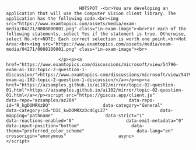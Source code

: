 <p class="card-text">
							
								HOTSPOT -<br>You are developing an application that will use the Computer Vision client library. The application has the following code.<br><img src="https://www.examtopics.com/assets/media/exam-media/04271/0008000001.png" class="in-exam-image"><br>For each of the following statements, select Yes if the statement is true. Otherwise, select No.<br>NOTE: Each correct selection is worth one point.<br>Hot Area:<br><img src="https://www.examtopics.com/assets/media/exam-media/04271/0008100001.png" class="in-exam-image"><br>
							
						</p><p><a href="https://www.examtopics.com/discussions/microsoft/view/54796-exam-ai-102-topic-2-question-1-discussion/">https://www.examtopics.com/discussions/microsoft/view/54796-exam-ai-102-topic-2-question-1-discussion/</a></p><p><a href="https://azsamples.github.io/ai102/mirror/topic-02-question-01.html">https://azsamples.github.io/ai102/mirror/topic-02-question-01.html</a></p><script src="https://giscus.app/client.js"                    data-repo="azsamples/az204"                    data-repo-id="R_kgDOMRXzDQ"                    data-category="General"                    data-category-id="DIC_kwDOMRXzDc4Cgi27"                    data-mapping="pathname"                    data-strict="1"                    data-reactions-enabled="0"                    data-emit-metadata="0"                    data-input-position="bottom"                    data-theme="preferred_color_scheme"                    data-lang="en"                    crossorigin="anonymous"                    async>                    </script>